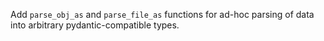 Add `parse_obj_as` and `parse_file_as` functions for ad-hoc parsing of data into arbitrary pydantic-compatible types. 